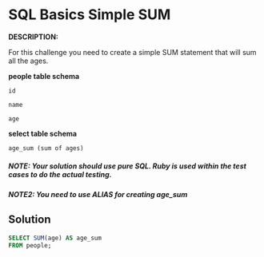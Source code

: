 # SQL Basics Simple SUM
**DESCRIPTION:**

For this challenge you need to create a simple SUM statement that will sum all the ages.

**people table schema**

`id`

`name`

`age`

**select table schema**

`age_sum (sum of ages)`

##### NOTE: Your solution should use pure SQL. Ruby is used within the test cases to do the actual testing.

##### NOTE2: You need to use ALIAS for creating age_sum


## Solution
```SQL
SELECT SUM(age) AS age_sum
FROM people;
```